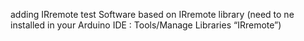 adding IRremote test Software based on IRremote library (need to ne installed in your Arduino IDE : Tools/Manage Libraries “IRremote”)
